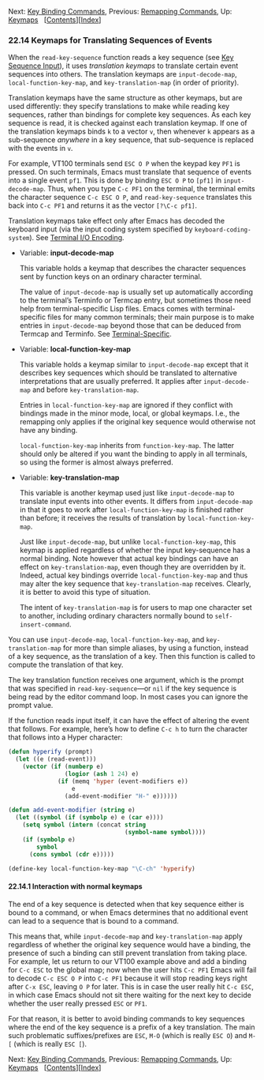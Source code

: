 

Next: [Key Binding Commands](Key-Binding-Commands.html), Previous: [Remapping Commands](Remapping-Commands.html), Up: [Keymaps](Keymaps.html)   \[[Contents](index.html#SEC_Contents "Table of contents")]\[[Index](Index.html "Index")]

### 22.14 Keymaps for Translating Sequences of Events

When the `read-key-sequence` function reads a key sequence (see [Key Sequence Input](Key-Sequence-Input.html)), it uses *translation keymaps* to translate certain event sequences into others. The translation keymaps are `input-decode-map`, `local-function-key-map`, and `key-translation-map` (in order of priority).

Translation keymaps have the same structure as other keymaps, but are used differently: they specify translations to make while reading key sequences, rather than bindings for complete key sequences. As each key sequence is read, it is checked against each translation keymap. If one of the translation keymaps binds `k` to a vector `v`, then whenever `k` appears as a sub-sequence *anywhere* in a key sequence, that sub-sequence is replaced with the events in `v`.

For example, VT100 terminals send `ESC O P` when the keypad key `PF1` is pressed. On such terminals, Emacs must translate that sequence of events into a single event `pf1`. This is done by binding `ESC O P` to `[pf1]` in `input-decode-map`. Thus, when you type `C-c PF1` on the terminal, the terminal emits the character sequence `C-c ESC O P`, and `read-key-sequence` translates this back into `C-c PF1` and returns it as the vector `[?\C-c pf1]`.

Translation keymaps take effect only after Emacs has decoded the keyboard input (via the input coding system specified by `keyboard-coding-system`). See [Terminal I/O Encoding](Terminal-I_002fO-Encoding.html).

*   Variable: **input-decode-map**

    This variable holds a keymap that describes the character sequences sent by function keys on an ordinary character terminal.

    The value of `input-decode-map` is usually set up automatically according to the terminal’s Terminfo or Termcap entry, but sometimes those need help from terminal-specific Lisp files. Emacs comes with terminal-specific files for many common terminals; their main purpose is to make entries in `input-decode-map` beyond those that can be deduced from Termcap and Terminfo. See [Terminal-Specific](Terminal_002dSpecific.html).

<!---->

*   Variable: **local-function-key-map**

    This variable holds a keymap similar to `input-decode-map` except that it describes key sequences which should be translated to alternative interpretations that are usually preferred. It applies after `input-decode-map` and before `key-translation-map`.

    Entries in `local-function-key-map` are ignored if they conflict with bindings made in the minor mode, local, or global keymaps. I.e., the remapping only applies if the original key sequence would otherwise not have any binding.

    `local-function-key-map` inherits from `function-key-map`. The latter should only be altered if you want the binding to apply in all terminals, so using the former is almost always preferred.

<!---->

*   Variable: **key-translation-map**

    This variable is another keymap used just like `input-decode-map` to translate input events into other events. It differs from `input-decode-map` in that it goes to work after `local-function-key-map` is finished rather than before; it receives the results of translation by `local-function-key-map`.

    Just like `input-decode-map`, but unlike `local-function-key-map`, this keymap is applied regardless of whether the input key-sequence has a normal binding. Note however that actual key bindings can have an effect on `key-translation-map`, even though they are overridden by it. Indeed, actual key bindings override `local-function-key-map` and thus may alter the key sequence that `key-translation-map` receives. Clearly, it is better to avoid this type of situation.

    The intent of `key-translation-map` is for users to map one character set to another, including ordinary characters normally bound to `self-insert-command`.

You can use `input-decode-map`, `local-function-key-map`, and `key-translation-map` for more than simple aliases, by using a function, instead of a key sequence, as the translation of a key. Then this function is called to compute the translation of that key.

The key translation function receives one argument, which is the prompt that was specified in `read-key-sequence`—or `nil` if the key sequence is being read by the editor command loop. In most cases you can ignore the prompt value.

If the function reads input itself, it can have the effect of altering the event that follows. For example, here’s how to define `C-c h` to turn the character that follows into a Hyper character:

```lisp
(defun hyperify (prompt)
  (let ((e (read-event)))
    (vector (if (numberp e)
                (logior (ash 1 24) e)
              (if (memq 'hyper (event-modifiers e))
                  e
                (add-event-modifier "H-" e))))))

(defun add-event-modifier (string e)
  (let ((symbol (if (symbolp e) e (car e))))
    (setq symbol (intern (concat string
                                 (symbol-name symbol))))
    (if (symbolp e)
        symbol
      (cons symbol (cdr e)))))

(define-key local-function-key-map "\C-ch" 'hyperify)
```

#### 22.14.1 Interaction with normal keymaps

The end of a key sequence is detected when that key sequence either is bound to a command, or when Emacs determines that no additional event can lead to a sequence that is bound to a command.

This means that, while `input-decode-map` and `key-translation-map` apply regardless of whether the original key sequence would have a binding, the presence of such a binding can still prevent translation from taking place. For example, let us return to our VT100 example above and add a binding for `C-c ESC` to the global map; now when the user hits `C-c PF1` Emacs will fail to decode `C-c ESC O P` into `C-c PF1` because it will stop reading keys right after `C-x ESC`, leaving `O P` for later. This is in case the user really hit `C-c ESC`, in which case Emacs should not sit there waiting for the next key to decide whether the user really pressed `ESC` or `PF1`.

For that reason, it is better to avoid binding commands to key sequences where the end of the key sequence is a prefix of a key translation. The main such problematic suffixes/prefixes are `ESC`, `M-O` (which is really `ESC O`) and `M-[` (which is really `ESC [`).

Next: [Key Binding Commands](Key-Binding-Commands.html), Previous: [Remapping Commands](Remapping-Commands.html), Up: [Keymaps](Keymaps.html)   \[[Contents](index.html#SEC_Contents "Table of contents")]\[[Index](Index.html "Index")]
